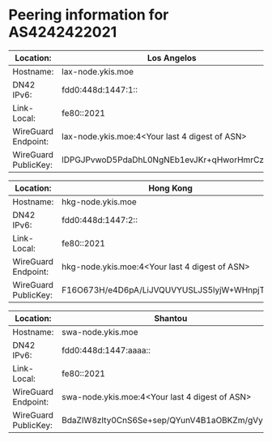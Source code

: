 # Peering information for AS4242422021


|Location: |Los Angelos| 
|-----|----------|
|Hostname:| lax-node.ykis.moe|
|DN42 IPv6:| fdd0:448d:1447:1::|
|Link-Local:| fe80::2021|
|WireGuard Endpoint:| lax-node.ykis.moe:4<Your last 4 digest of ASN>|
|WireGuard PublicKey: |lDPGJPvwoD5PdaDhL0NgNEb1evJKr+qHworHmrCzrEE=|

|Location: |Hong Kong| 
|-----|----------|
|Hostname:| hkg-node.ykis.moe|
|DN42 IPv6:| fdd0:448d:1447:2::|
|Link-Local:| fe80::2021|
|WireGuard Endpoint:| hkg-node.ykis.moe:4<Your last 4 digest of ASN>|
|WireGuard PublicKey: |F16O673H/e4D6pA/LiJVQUVYUSLJS5lyjW+WHnpjTy8=|

|Location: |Shantou| 
|-----|----------|
|Hostname:| swa-node.ykis.moe|
|DN42 IPv6:| fdd0:448d:1447:aaaa::|
|Link-Local:| fe80::2021|
|WireGuard Endpoint:| swa-node.ykis.moe:4<Your last 4 digest of ASN>|
|WireGuard PublicKey: |BdaZIW8zIty0CnS6Se+sep/QYunV4B1aOBKZm/gVy1Q=|
